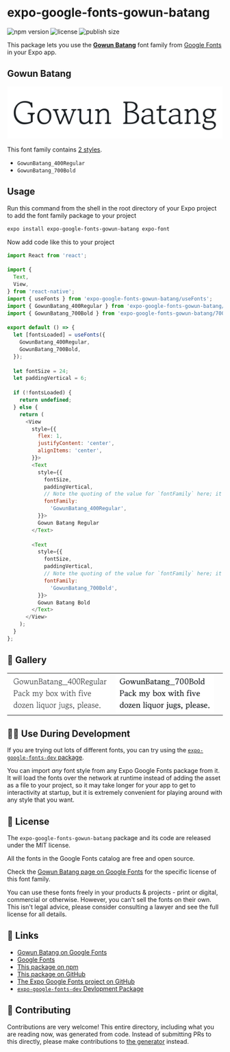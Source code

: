 # expo-google-fonts-gowun-batang

![npm version](https://flat.badgen.net/npm/v/expo-google-fonts-gowun-batang)
![license](https://flat.badgen.net/github/license/expo/google-fonts)
![publish size](https://flat.badgen.net/packagephobia/install/expo-google-fonts-gowun-batang)

This package lets you use the [**Gowun Batang**](https://fonts.google.com/specimen/Gowun+Batang) font family from [Google Fonts](https://fonts.google.com/) in your Expo app.

## Gowun Batang

![Gowun Batang](./font-family.png)

This font family contains [2 styles](#-gallery).

- `GowunBatang_400Regular`
- `GowunBatang_700Bold`

## Usage

Run this command from the shell in the root directory of your Expo project to add the font family package to your project
```sh
expo install expo-google-fonts-gowun-batang expo-font
```

Now add code like this to your project
```js
import React from 'react';

import {
  Text,
  View,
} from 'react-native';
import { useFonts } from 'expo-google-fonts-gowun-batang/useFonts';
import { GowunBatang_400Regular } from 'expo-google-fonts-gowun-batang/400Regular';
import { GowunBatang_700Bold } from 'expo-google-fonts-gowun-batang/700Bold';

export default () => {
  let [fontsLoaded] = useFonts({
    GowunBatang_400Regular,
    GowunBatang_700Bold,
  });

  let fontSize = 24;
  let paddingVertical = 6;

  if (!fontsLoaded) {
    return undefined;
  } else {
    return (
      <View
        style={{
          flex: 1,
          justifyContent: 'center',
          alignItems: 'center',
        }}>
        <Text
          style={{
            fontSize,
            paddingVertical,
            // Note the quoting of the value for `fontFamily` here; it expects a string!
            fontFamily:
              'GowunBatang_400Regular',
          }}>
          Gowun Batang Regular
        </Text>

        <Text
          style={{
            fontSize,
            paddingVertical,
            // Note the quoting of the value for `fontFamily` here; it expects a string!
            fontFamily:
              'GowunBatang_700Bold',
          }}>
          Gowun Batang Bold
        </Text>
      </View>
    );
  }
};

```

## 🔡 Gallery


||||
|-|-|-|
|![GowunBatang_400Regular](.//400Regular/GowunBatang_400Regular.ttf.png)|![GowunBatang_700Bold](.//700Bold/GowunBatang_700Bold.ttf.png)|||


## 👩‍💻 Use During Development

If you are trying out lots of different fonts, you can try using the [`expo-google-fonts-dev` package](https://github.com/freeboub/google-fonts/tree/master/font-packages/dev#readme).

You can import *any* font style from any Expo Google Fonts package from it. It will load the fonts
over the network at runtime instead of adding the asset as a file to your project, so it may take longer
for your app to get to interactivity at startup, but it is extremely convenient
for playing around with any style that you want.

## 📖 License

The `expo-google-fonts-gowun-batang` package and its code are released under the MIT license.

All the fonts in the Google Fonts catalog are free and open source.

Check the [Gowun Batang page on Google Fonts](https://fonts.google.com/specimen/Gowun+Batang) for the specific license of this font family.

You can use these fonts freely in your products & projects - print or digital, commercial or otherwise. However, you can't sell the fonts on their own. This isn't legal advice, please consider consulting a lawyer and see the full license for all details.

## 🔗 Links

- [Gowun Batang on Google Fonts](https://fonts.google.com/specimen/Gowun+Batang)
- [Google Fonts](https://fonts.google.com/)
- [This package on npm](https://www.npmjs.com/package/expo-google-fonts-gowun-batang)
- [This package on GitHub](https://github.com/freeboub/google-fonts/tree/master/font-packages/gowun-batang)
- [The Expo Google Fonts project on GitHub](https://github.com/freeboub/google-fonts)
- [`expo-google-fonts-dev` Devlopment Package](https://github.com/freeboub/google-fonts/tree/master/font-packages/dev)

## 🤝 Contributing

Contributions are very welcome! This entire directory, including what you are reading now, was generated from code. Instead of submitting PRs to this directly, please make contributions to [the generator](https://github.com/freeboub/google-fonts/tree/master/packages/generator) instead.
